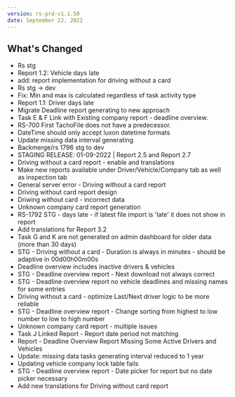 ```yaml
---
version: rs-prd-v1.1.50
date: September 22, 2022
---
```


## What's Changed
* Rs stg
* Report 1.2: Vehicle days late
* add: report implementation for driving without a card
* Rs stg -> dev
* Fix: Min and max is calculated regardless of task activity type
* Report 1.1: Driver days late
* Migrate Deadline report generating to new approach
* Task E & F Link with Existing company report - deadline overview.
* RS-700 First TachoFile does not have a predecessor.
* DateTime should only accept luxon datetime formats
* Update missing data interval generating
* Backmerge/rs 1796 stg to dev
* STAGING RELEASE: 01-09-2022 | Report 2.5 and Report 2.7
* Driving without a card report - enable and translations
* Make new reports available under Driver/Vehicle/Company tab as well as inspection tab
* General server error - Driving without a card report
* Driving without card report design
* Driwing without card - incorrect data
* Unknown company card report generation
* RS-1792 STG - days late - if latest file import is 'late' it does not show in report
* Add translations for Report 3.2
* Task G and K are not generated on admin dashboard for older data (more than 30 days)
* STG - Driving without a card - Duration is always in minutes - should be adaptive in 00d00h00m00s
* Deadline overview includes inactive drivers & vehicles
* STG - Deadline overview report - Next download not always correct
* STG - Deadline overview report no vehicle deadlines and missing names for some entries
* Driving without a card - optimize Last/Next driver logic to be more reliable
* STG - Deadline overview report - Change sorting from highest to low number to low to high number
* Unknown company card report - multiple issues
* Task J Linked Report - Report date period not matching
* Report - Deadline Overview Report Missing Some Active Drivers and Vehicles
* Update: missing data tasks generating interval reduced to 1 year
* Updating vehicle company lock table fails
* STG - Deadline overview report - Date picker for report but no date picker necessary
* Add new translations for Driving without card report